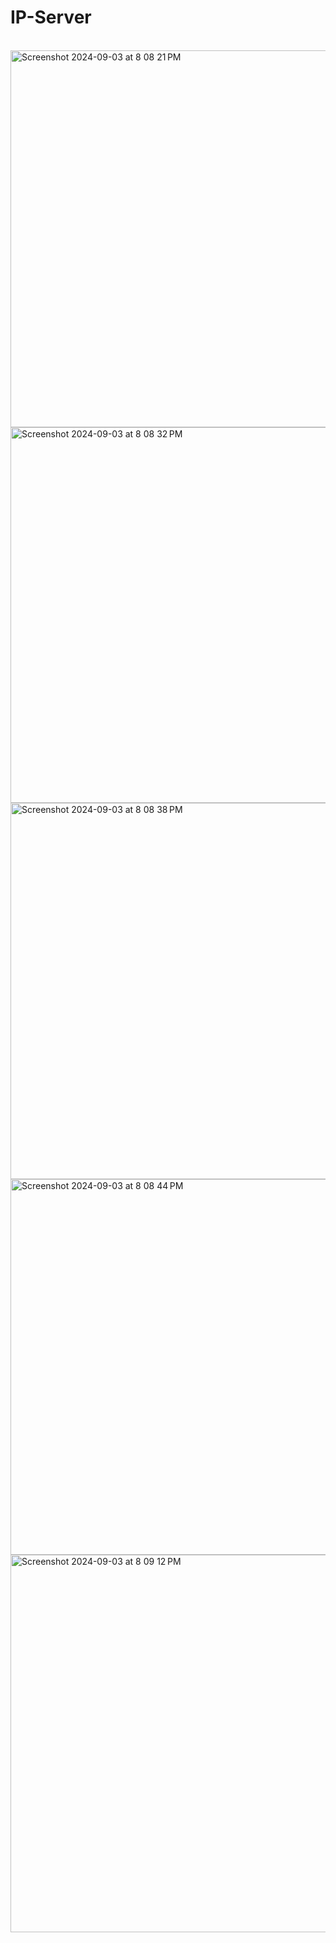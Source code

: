# IP-Server

<br>

<img width="603" alt="Screenshot 2024-09-03 at 8 08 21 PM" src="https://github.com/user-attachments/assets/64f8b289-7c4d-4f08-bddc-e125fea98a7a">
<img width="601" alt="Screenshot 2024-09-03 at 8 08 32 PM" src="https://github.com/user-attachments/assets/90a6163e-521d-45ca-9c30-5c54c192b190">
<img width="602" alt="Screenshot 2024-09-03 at 8 08 38 PM" src="https://github.com/user-attachments/assets/005161de-2094-4162-8981-e5a70e508c61">
<img width="601" alt="Screenshot 2024-09-03 at 8 08 44 PM" src="https://github.com/user-attachments/assets/e743f1b0-114a-4c90-a670-ee531769f411">
<img width="604" alt="Screenshot 2024-09-03 at 8 09 12 PM" src="https://github.com/user-attachments/assets/e8e48e4c-fb2d-41c2-bd89-70d11fe101fe">


</br>
